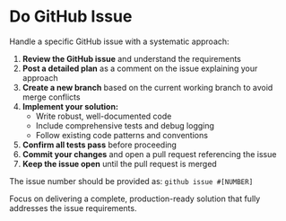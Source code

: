 # Do GitHub Issue

Handle a specific GitHub issue with a systematic approach:

1. **Review the GitHub issue** and understand the requirements
2. **Post a detailed plan** as a comment on the issue explaining your approach
3. **Create a new branch** based on the current working branch to avoid merge conflicts
4. **Implement your solution:**
   - Write robust, well-documented code
   - Include comprehensive tests and debug logging
   - Follow existing code patterns and conventions
5. **Confirm all tests pass** before proceeding
6. **Commit your changes** and open a pull request referencing the issue
7. **Keep the issue open** until the pull request is merged

The issue number should be provided as: `github issue #[NUMBER]`

Focus on delivering a complete, production-ready solution that fully addresses the issue requirements.
